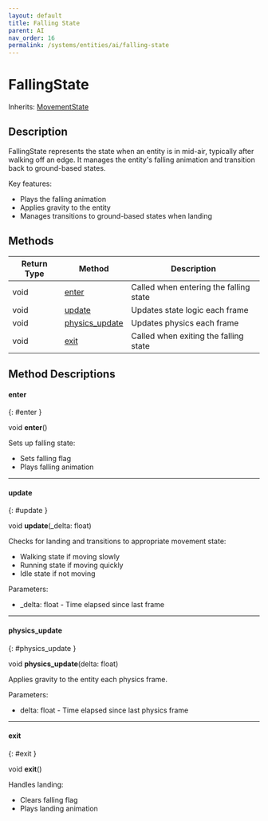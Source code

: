 ```yaml
---
layout: default
title: Falling State
parent: AI
nav_order: 16
permalink: /systems/entities/ai/falling-state
---
```


# FallingState

Inherits: [MovementState](./movement-state.md)

## Description

FallingState represents the state when an entity is in mid-air, typically after walking off an edge. It manages the entity's falling animation and transition back to ground-based states.

Key features:
- Plays the falling animation
- Applies gravity to the entity
- Manages transitions to ground-based states when landing

## Methods

| Return Type | Method | Description |
|------------|---------|-------------|
| void | [enter](#enter) | Called when entering the falling state |
| void | [update](#update) | Updates state logic each frame |
| void | [physics_update](#physics_update) | Updates physics each frame |
| void | [exit](#exit) | Called when exiting the falling state |

## Method Descriptions

#### enter
{: #enter }

void **enter**()

Sets up falling state:
* Sets falling flag
* Plays falling animation

---

#### update
{: #update }

void **update**(_delta: float)

Checks for landing and transitions to appropriate movement state:
* Walking state if moving slowly
* Running state if moving quickly
* Idle state if not moving

Parameters:
* _delta: float - Time elapsed since last frame

---

#### physics_update
{: #physics_update }

void **physics_update**(delta: float)

Applies gravity to the entity each physics frame.

Parameters:
* delta: float - Time elapsed since last physics frame

---

#### exit
{: #exit }

void **exit**()

Handles landing:
* Clears falling flag
* Plays landing animation